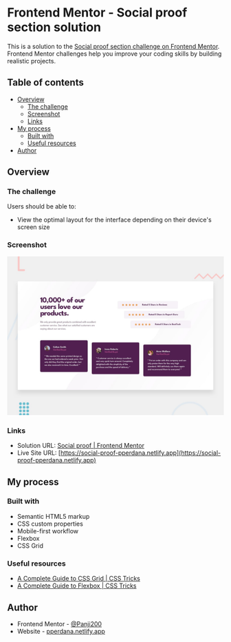 # Frontend Mentor - Social proof section solution

This is a solution to the [Social proof section challenge on Frontend Mentor](https://www.frontendmentor.io/challenges/social-proof-section-6e0qTv_bA). Frontend Mentor challenges help you improve your coding skills by building realistic projects.

## Table of contents
 
  - [Overview](#overview)
    - [The challenge](#the-challenge)
    - [Screenshot](#screenshot)
    - [Links](#links)
  - [My process](#my-process)
    - [Built with](#built-with)
    - [Useful resources](#useful-resources)
  - [Author](#author)

## Overview

### The challenge

Users should be able to:

- View the optimal layout for the interface depending on their device's screen size

### Screenshot

![](./design/desktop-preview.jpg)

### Links

- Solution URL: [Social proof | Frontend Mentor](https://www.frontendmentor.io/solutions/social-proof-section-using-css-grid-t0wSzJslb-)
- Live Site URL: [https://social-proof-pperdana.netlify.app](https://social-proof-pperdana.netlify.app)

## My process

### Built with

- Semantic HTML5 markup
- CSS custom properties
- Mobile-first workflow
- Flexbox
- CSS Grid

### Useful resources

- [A Complete Guide to CSS Grid | CSS Tricks ](https://css-tricks.com/snippets/css/complete-guide-grid)
- [A Complete Guide to Flexbox | CSS Tricks](https://css-tricks.com/snippets/css/a-guide-to-flexbox)

## Author

- Frontend Mentor - [@Panji200](https://www.frontendmentor.io/profile/Panji200)
- Website - [pperdana.netlify.app](https://pperdana.netlify.app)
